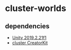 # cluster-worlds
## dependencies
- [Unity 2019.2.21f1](https://unity3d.com/jp/unity/whats-new/2019.2.21)
- [cluster CreatorKit](https://github.com/ClusterVR/ClusterCreatorKit/releases)

